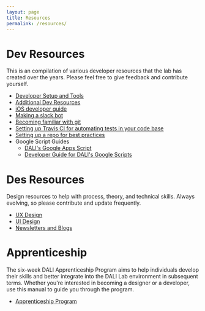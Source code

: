 ```yaml
---
layout: page
title: Resources
permalink: /resources/
---
```





# Dev Resources

This is an compilation of various developer resources that the lab has created over the years. Please feel free to give feedback and contribute yourself.

* [Developer Setup and Tools](./dev-resources/dev-setup.md)
* [Additional Dev Resources](./dev-resources/additional-resources.md)
* [iOS developer guide](./dev-resources/ios_dev_guide.md)
* [Making a slack bot](./dev-resources/slack_bot.md)
* [Becoming familiar with git](https://github.com/dali-lab/gitivity)
* [Setting up Travis CI for automating tests in your code base](./dev-resources/travis.md)
* [Setting up a repo for best practices](./dev-resources/repo-setup.md)
* Google Script Guides
  * [DALI's Google Apps Script](./dev-resources/googlescript.md)
  * [Developer Guide for DALI's Google Scripts](./dev-resources/googlescript-dev.md)


# Des Resources

Design resources to help with process, theory, and technical skills. Always evolving, so please contribute and update frequently.

* [UX Design](./des-resources/ux-design.md)
* [UI Design](./des-resources/ui-design.md)
* [Newsletters and Blogs](./des-resources/blogs.md)


# Apprenticeship

The six-week DALI Apprenticeship Program aims to help individuals develop their skills and better integrate into the DALI Lab environment in subsequent terms. Whether you're interested in becoming a designer or a developer, use this manual to guide you through the program.

* [Apprenticeship Program](./apprenticeship-program.md)
